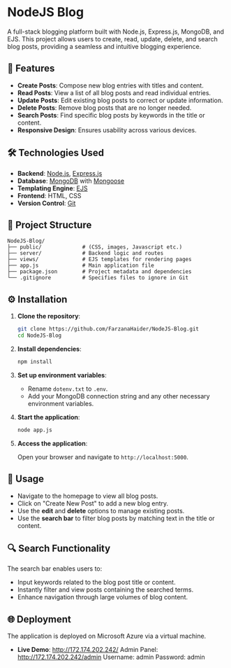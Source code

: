# NodeJS Blog

A full-stack blogging platform built with Node.js, Express.js, MongoDB, and EJS. This project allows users to create, read, update, delete, and search blog posts, providing a seamless and intuitive blogging experience.

## 🚀 Features

- **Create Posts**: Compose new blog entries with titles and content.
- **Read Posts**: View a list of all blog posts and read individual entries.
- **Update Posts**: Edit existing blog posts to correct or update information.
- **Delete Posts**: Remove blog posts that are no longer needed.
- **Search Posts**: Find specific blog posts by keywords in the title or content.
- **Responsive Design**: Ensures usability across various devices.

## 🛠️ Technologies Used

- **Backend**: [Node.js](https://nodejs.org/), [Express.js](https://expressjs.com/)
- **Database**: [MongoDB](https://www.mongodb.com/) with [Mongoose](https://mongoosejs.com/)
- **Templating Engine**: [EJS](https://ejs.co/)
- **Frontend**: HTML, CSS
- **Version Control**: [Git](https://git-scm.com/)

## 📁 Project Structure

```
NodeJS-Blog/
├── public/             # (CSS, images, Javascript etc.)
├── server/             # Backend logic and routes
├── views/              # EJS templates for rendering pages
├── app.js              # Main application file
├── package.json        # Project metadata and dependencies
└── .gitignore          # Specifies files to ignore in Git
```

## ⚙️ Installation

1. **Clone the repository**:

   ```bash
   git clone https://github.com/FarzanaHaider/NodeJS-Blog.git
   cd NodeJS-Blog
   ```

2. **Install dependencies**:

   ```bash
   npm install
   ```

3. **Set up environment variables**:

   - Rename `dotenv.txt` to `.env`.
   - Add your MongoDB connection string and any other necessary environment variables.

4. **Start the application**:

   ```bash
   node app.js
   ```

5. **Access the application**:

   Open your browser and navigate to `http://localhost:5000`.

## 📝 Usage

- Navigate to the homepage to view all blog posts.
- Click on "Create New Post" to add a new blog entry.
- Use the **edit** and **delete** options to manage existing posts.
- Use the **search bar** to filter blog posts by matching text in the title or content.

## 🔍 Search Functionality

The search bar enables users to:

- Input keywords related to the blog post title or content.
- Instantly filter and view posts containing the searched terms.
- Enhance navigation through large volumes of blog content.

## 🌐 Deployment

The application is deployed on Microsoft Azure via a virtual machine.

- **Live Demo**: http://172.174.202.242/
                 Admin Panel: http://172.174.202.242/admin
                        Username: admin
                        Password: admin



